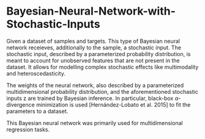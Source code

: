 # Bayesian-Neural-Network-with-Stochastic-Inputs

Given a dataset of samples and targets. This type of Bayesian neural network receieves, additionally to the sample, a stochastic input. The stochastic input, described by a parameterized probability distribution, is meant to account for unobserved features that are not present in the dataset. It allows for modelling complex stochastic effects like multimodality and heteroscedasticity.

The weights of the neural network, also described by a parameterized multidimensional probability distribution, and the aforementioned stochastic inputs z are trained by Bayesian inference. In particular, black-box $\alpha$-divergence minimization is used [Hernández-Lobato et al. 2015] to fit the parameters to a dataset.

This Bayesian neural network was primarily used for multidimensional regression tasks.
